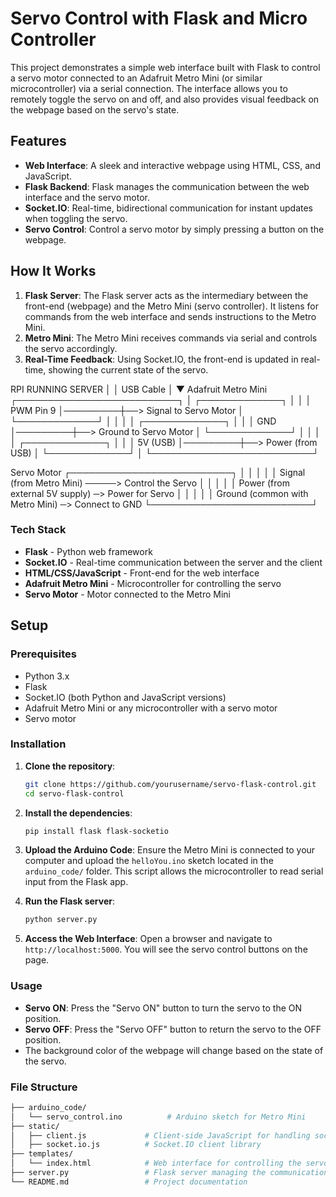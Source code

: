 # Servo Control with Flask and Micro Controller

This project demonstrates a simple web interface built with Flask to control a servo motor connected to an Adafruit Metro Mini (or similar microcontroller) via a serial connection. The interface allows you to remotely toggle the servo on and off, and also provides visual feedback on the webpage based on the servo's state.

## Features
- **Web Interface**: A sleek and interactive webpage using HTML, CSS, and JavaScript.
- **Flask Backend**: Flask manages the communication between the web interface and the servo motor.
- **Socket.IO**: Real-time, bidirectional communication for instant updates when toggling the servo.
- **Servo Control**: Control a servo motor by simply pressing a button on the webpage.

## How It Works

1. **Flask Server**: The Flask server acts as the intermediary between the front-end (webpage) and the Metro Mini (servo controller). It listens for commands from the web interface and sends instructions to the Metro Mini.
2. **Metro Mini**: The Metro Mini receives commands via serial and controls the servo accordingly.
3. **Real-Time Feedback**: Using Socket.IO, the front-end is updated in real-time, showing the current state of the servo.

 
RPI RUNNING SERVER 
  │
  │ USB Cable
  │
  ▼
Adafruit Metro Mini
  ┌──────────────────────────┐
  │   ┌─────────────┐         │
  │   │ PWM Pin 9   │─────────┼──> Signal to Servo Motor
  │   └─────────────┘         │
  │                           │
  │   ┌─────────────┐         │
  │   │    GND      │─────────┼──> Ground to Servo Motor
  │   └─────────────┘         │
  │                           │
  │   ┌─────────────┐         │
  │   │   5V (USB)  │─────────┼──> Power (from USB)
  │   └─────────────┘         │
  └──────────────────────────┘

Servo Motor
  ┌──────────────────────────┐
  │  │                       │
  │  │ Signal (from Metro Mini) ─────> Control the Servo
  │  │                       │
  │  │ Power (from external 5V supply) ─> Power for Servo
  │  │                       │
  │  │ Ground (common with Metro Mini) ─> Connect to GND
  └──────────────────────────┘


### Tech Stack
- **Flask** - Python web framework
- **Socket.IO** - Real-time communication between the server and the client
- **HTML/CSS/JavaScript** - Front-end for the web interface
- **Adafruit Metro Mini** - Microcontroller for controlling the servo
- **Servo Motor** - Motor connected to the Metro Mini

## Setup

### Prerequisites
- Python 3.x
- Flask
- Socket.IO (both Python and JavaScript versions)
- Adafruit Metro Mini or any microcontroller with a servo motor
- Servo motor

### Installation

1. **Clone the repository**:
    ```bash
    git clone https://github.com/yourusername/servo-flask-control.git
    cd servo-flask-control
    ```

2. **Install the dependencies**:
    ```bash
    pip install flask flask-socketio
    ```

3. **Upload the Arduino Code**:
   Ensure the Metro Mini is connected to your computer and upload the `helloYou.ino` sketch located in the `arduino_code/` folder. This script allows the microcontroller to read serial input from the Flask app.

4. **Run the Flask server**:
    ```bash
    python server.py
    ```

5. **Access the Web Interface**:
    Open a browser and navigate to `http://localhost:5000`. You will see the servo control buttons on the page.

### Usage
- **Servo ON**: Press the "Servo ON" button to turn the servo to the ON position.
- **Servo OFF**: Press the "Servo OFF" button to return the servo to the OFF position.
- The background color of the webpage will change based on the state of the servo.

### File Structure

```bash
├── arduino_code/
│   └── servo_control.ino          # Arduino sketch for Metro Mini
├── static/
│   ├── client.js             # Client-side JavaScript for handling socket communication
│   ├── socket.io.js          # Socket.IO client library
├── templates/
│   └── index.html            # Web interface for controlling the servo
├── server.py                 # Flask server managing the communication
└── README.md                 # Project documentation
